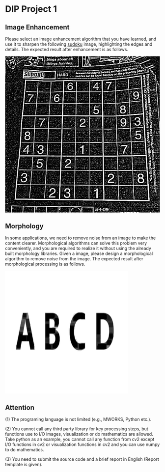 # DIP Project 1



## Image Enhancement

Please select an image enhancement algorithm that you have learned, and use it to sharpen the following [sudoku](./images/sudoku.png) image, highlighting the edges and details. The expected result after enhancement is as follows.

![sudoku_laplacian](./assets/sudoku_laplacian.png)



## Morphology

In some applications, we need to remove noise from an image to make the content clearer. Morphological algorithms can solve this problem very conveniently, and you are required to realize it without using the already built morphology libraries. Given a image, please design a morphological algorithm to remove noise from the image. The expected result after morphological processing is as follows.

![resized_zzz_morph](./assets/resized_zzz_morph.png)

## Attention

(1)  The programing language is not limited (e.g., MWORKS, Python etc.).

(2)  You cannot call any third party library for key processing steps, but functions use to I/O images, visualization or do mathematics are allowed. Take python as an example, you cannot call any function from cv2 except I/O functions in cv2 or visualization functions in cv2 and you can use numpy to do mathematics.

(3)  You need to submit the source code and a brief report in English (Report template is given).

